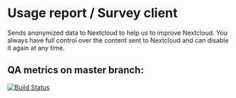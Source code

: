 # Usage report / Survey client

Sends anonymized data to Nextcloud to help us to improve Nextcloud. You
always have full control over the content sent to Nextcloud and can disable
it again at any time.

## QA metrics on master branch:

[![Build Status](https://travis-ci.org/nextcloud/survey_client.svg?branch=master)](https://travis-ci.org/nextcloud/survey_client)
